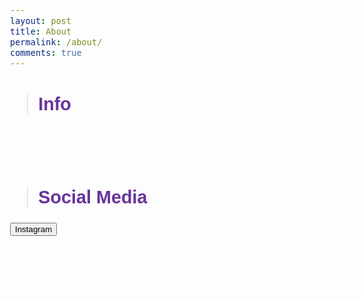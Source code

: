 ```yaml
---
layout: post
title: About
permalink: /about/
comments: true
---
```


> ## Info 

As you're reading this, I'm currently a Junior enrolled at Del Norte Highschool! 

<br>

> ## Social Media

<div class="button">
  <a href="https://www.instagram.com/hopefunee_?igsh=MTE4dDE3eTR6eTZpdg%3D%3D&utm_source=qr" class="button-link">
    <button>Instagram</button>
  </a>
</div>

<br>
### Other contact info: 
Discord : `.hyperfixations.`
<br>
Slack : `Hope` 
<br>
Gmail : `mchopie.soba@gmail.com` 
<br>
Yahoo : `hopebfune@yahoo.com`
<br>

<!-- Google Fonts -->
<link href="https://fonts.googleapis.com/css2?family=Fredoka:wght@400;700&display=swap&family=Quicksand:wght@400;500&display=swap" rel="stylesheet">

<style>
  /* all normal text */
  body {
    font-family: 'Quicksand', sans-serif !important;
    font-size: 1em;
    color: white; /* keep theme text color or change if needed */
  }

  /* headings */
  h1, h2, h3, h4, h5, h6 {
    color: rebeccapurple !important;
    font-weight: bold !important;
    font-family: 'Fredoka', sans-serif !important;
  }

  h1 { font-size: 2.2em !important; }
  h2 { font-size: 1.8em !important; }
  h3 { font-size: 1.4em !important; }
  h4 { font-size: 1.2em !important; }
  h5, h6 { font-size: 1em !important; }
</style>
